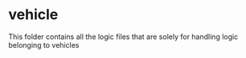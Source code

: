# vehicle
This folder contains all the logic files that are solely for handling logic belonging to vehicles